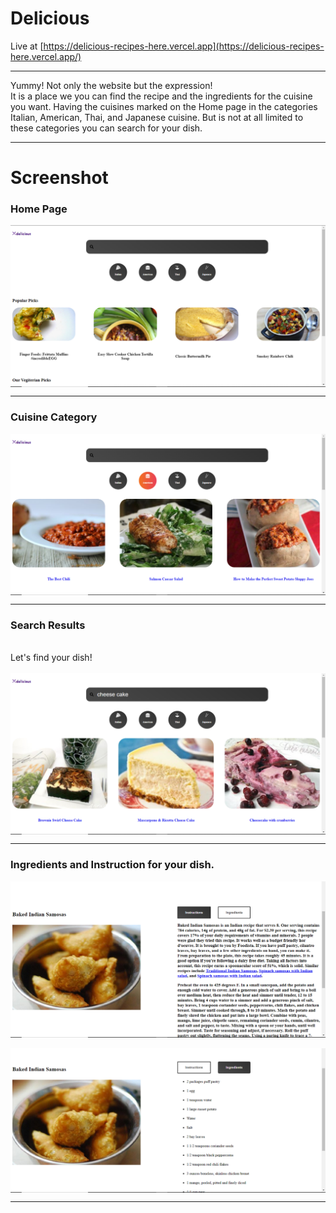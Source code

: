 # Delicious
Live at [https://delicious-recipes-here.vercel.app](https://delicious-recipes-here.vercel.app/)

***
Yummy! Not only the website but the expression!
<br>
It is a place we you can find the recipe and the ingredients for the cuisine you want. Having the cuisines marked on the Home page in the categories Italian, American, Thai, and Japanese cuisine. But is not at all limited to these categories you can search for your dish.

***

# Screenshot

### Home Page

<img align="center" src="https://raw.githubusercontent.com/shubhankarsharma876/recipe/main/home.png"/>

***

### Cuisine Category
<img align="center" src="https://raw.githubusercontent.com/shubhankarsharma876/recipe/main/particular cusien.png"/>

***

### Search Results
<br>
Let's find your dish!
<br>
<br>

<img align="center" src="https://raw.githubusercontent.com/shubhankarsharma876/recipe/main/search.png"/>

***

### Ingredients and Instruction for your dish.

<div>
   <div>
       <img align="center" src="https://raw.githubusercontent.com/shubhankarsharma876/recipe/main/instruction page.png"/>
   </div>
   <br>
   <div>
       <img align="center" src="https://raw.githubusercontent.com/shubhankarsharma876/recipe/main/ingredients.png"/>
   </div>
      
 
</div>

***
